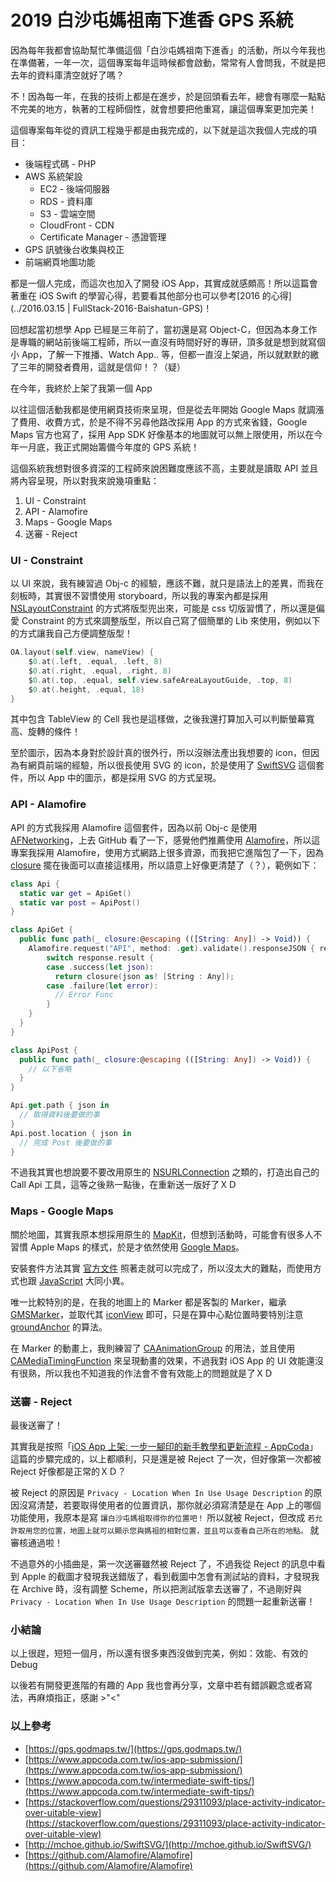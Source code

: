 # 2019 白沙屯媽祖南下進香 GPS 系統

因為每年我都會協助幫忙準備這個「白沙屯媽祖南下進香」的活動，所以今年我也在準備著，一年一次，這個專案每年這時候都會啟動，常常有人會問我，不就是把去年的資料庫清空就好了嗎？

不！因為每一年，在我的技術上都是在進步，於是回頭看去年，總會有哪麼一點點不完美的地方，執著的工程師個性，就會想要把他重寫，讓這個專案更加完美！


這個專案每年從的資訊工程幾乎都是由我完成的，以下就是這次我個人完成的項目：

* 後端程式碼 - PHP
* AWS 系統架設
	* EC2 - 後端伺服器
	* RDS - 資料庫
	* S3 - 雲端空間
	* CloudFront - CDN
	* Certificate Manager - 憑證管理
* GPS 訊號後台收集與校正
* 前端網頁地圖功能

都是一個人完成，而這次也加入了開發 iOS App，其實成就感頗高！所以這篇會著重在 iOS Swift 的學習心得，若要看其他部分也可以參考[2016 的心得](../2016.03.15 | FullStack-2016-Baishatun-GPS)！


回想起當初想學 App 已經是三年前了，當初還是寫 Object-C，但因為本身工作是專職的網站前後端工程師，所以一直沒有時間好好的專研，頂多就是想到就寫個小 App，了解一下推播、Watch App.. 等，但都一直沒上架過，所以就默默的繳了三年的開發者費用，這就是信仰！？（疑）

在今年，我終於上架了我第一個 App

以往這個活動我都是使用網頁技術來呈現，但是從去年開始 Google Maps 就調漲了費用、收費方式，於是不得不另尋他路改採用 App 的方式來省錢，Google Maps 官方也寫了，採用 App SDK 好像基本的地圖就可以無上限使用，所以在今年一月底，我正式開始籌備今年度的 GPS 系統！

這個系統我想對很多資深的工程師來說困難度應該不高，主要就是讀取 API 並且將內容呈現，所以對我來說幾項重點：

1. UI - Constraint
2. API - Alamofire
3. Maps - Google Maps
4. 送審 - Reject

### UI - Constraint

以 UI 來說，我有練習過 Obj-c 的經驗，應該不難，就只是語法上的差異，而我在刻板時，其實很不習慣使用 storyboard，所以我的專案內都是採用 [NSLayoutConstraint](https://developer.apple.com/documentation/uikit/nslayoutconstraint) 的方式將版型兜出來，可能是 css 切版習慣了，所以還是偏愛 Constraint 的方式來調整版型，所以自己寫了個簡單的 Lib 來使用，例如以下的方式讓我自己方便調整版型！

``` swift
OA.layout(self.view, nameView) {
    $0.at(.left, .equal, .left, 8)
    $0.at(.right, .equal, .right, 8)
    $0.at(.top, .equal, self.view.safeAreaLayoutGuide, .top, 8)
    $0.at(.height, .equal, 18)
}
```

其中包含 TableView 的 Cell 我也是這樣做，之後我還打算加入可以判斷螢幕寬高、旋轉的條件！

至於圖示，因為本身對於設計真的很外行，所以沒辦法產出我想要的 icon，但因為有網頁前端的經驗，所以很長使用 SVG 的 icon，於是使用了 [SwiftSVG](http://mchoe.github.io/SwiftSVG/) 這個套件，所以 App 中的圖示，都是採用 SVG 的方式呈現。


### API - Alamofire
API 的方式我採用 Alamofire 這個套件，因為以前 Obj-c 是使用 [AFNetworking](https://github.com/AFNetworking/AFNetworking)，上去 GitHub 看了一下，感覺他們推薦使用 [Alamofire](https://github.com/Alamofire/Alamofire)，所以這專案我採用 Alamofire，使用方式網路上很多資源，而我把它進階包了一下，因為 [closure](https://docs.swift.org/swift-book/LanguageGuide/Closures.html) 擺在後面可以直接這樣用，所以語意上好像更清楚了（？），範例如下：

``` swift
class Api {
  static var get = ApiGet()
  static var post = ApiPost()
}

class ApiGet {
  public func path(_ closure:@escaping (([String: Any]) -> Void)) {
    Alamofire.request("API", method: .get).validate().responseJSON { response in
        switch response.result {
        case .success(let json):
          return closure(json as! [String : Any]);
        case .failure(let error):
          // Error Func
        }
    }
  }
}

class ApiPost {
  public func path(_ closure:@escaping (([String: Any]) -> Void)) {
    // 以下省略
  }
}

Api.get.path { json in
  // 取得資料後要做的事
}
Api.post.location { json in
  // 完成 Post 後要做的事
}
```

不過我其實也想說要不要改用原生的 [NSURLConnection](https://developer.apple.com/documentation/foundation/nsurlconnection) 之類的，打造出自己的 Call Api 工具，這等之後熟一點後，在重新送一版好了ＸＤ


### Maps - Google Maps

關於地圖，其實我原本想採用原生的 [MapKit](https://developer.apple.com/documentation/mapkit)，但想到活動時，可能會有很多人不習慣 Apple Maps 的樣式，於是才依然使用 [Google Maps](https://developers.google.com/maps/documentation/ios-sdk/start)。

安裝套件方法其實 [官方文件](https://developers.google.com/maps/documentation/ios-sdk/start) 照著走就可以完成了，所以沒太大的難點，而使用方式也跟 [JavaScript](https://developers.google.com/maps/documentation/javascript/tutorial) 大同小異。

唯一比較特別的是，在我的地圖上的 Marker 都是客製的 Marker，繼承 [GMSMarker](https://developers.google.com/maps/documentation/ios-sdk/marker)，並取代其 [iconView](https://developers.google.com/maps/documentation/ios-sdk/marker#use_the_markers_iconview_property) 即可，只是在算中心點位置時要特別注意 [groundAnchor](https://developers.google.com/maps/documentation/ios-sdk/reference/interface_g_m_s_marker.html#a65c160c7a9d3aadbbfc0a9a640fa826b) 的算法。

在 Marker 的動畫上，我則練習了 [CAAnimationGroup](https://developer.apple.com/documentation/quartzcore/caanimationgroup) 的用法，並且使用 [CAMediaTimingFunction](https://developer.apple.com/documentation/quartzcore/camediatimingfunction) 來呈現動畫的效果，不過我對 iOS App 的 UI 效能還沒有很熟，所以我也不知道我的作法會不會有效能上的問題就是了ＸＤ

### 送審 - Reject

最後送審了！

其實我是按照「[iOS App 上架: 一步一腳印的新手教學和更新流程 - AppCoda](https://www.appcoda.com.tw/ios-app-submission/)」這篇的步驟完成的，以上都順利，只是還是被 Reject 了一次，但好像第一次都被 Reject 好像都是正常的ＸＤ？

被 Reject 的原因是 `Privacy - Location When In Use Usage Description` 的原因沒寫清楚，若要取得使用者的位置資訊，那你就必須寫清楚是在 App 上的哪個功能使用，我原本是寫 `讓白沙屯媽祖取得你的位置吧！` 所以就被 Reject，但改成 `若允許取用您的位置，地圖上就可以顯示您與媽祖的相對位置，並且可以查看自己所在的地點。` 就審核通過啦！

不過意外的小插曲是，第一次送審雖然被 Reject 了，不過我從 Reject 的訊息中看到 Apple 的截圖才發現我送錯版了，看到截圖中怎會有測試站的資料，才發現我在 Archive 時，沒有調整 Scheme，所以把測試版拿去送審了，不過剛好與 `Privacy - Location When In Use Usage Description` 的問題一起重新送審！


### 小結論
以上很趕，短短一個月，所以還有很多東西沒做到完美，例如：效能、有效的 Debug

以後若有開發更進階的有趣的 App 我也會再分享，文章中若有錯誤觀念或者寫法，再麻煩指正，感謝 >"<"


### 以上參考

* [https://gps.godmaps.tw/](https://gps.godmaps.tw/)
* [https://www.appcoda.com.tw/ios-app-submission/](https://www.appcoda.com.tw/ios-app-submission/)
* [https://www.appcoda.com.tw/intermediate-swift-tips/](https://www.appcoda.com.tw/intermediate-swift-tips/)
* [https://stackoverflow.com/questions/29311093/place-activity-indicator-over-uitable-view](https://stackoverflow.com/questions/29311093/place-activity-indicator-over-uitable-view)
* [http://mchoe.github.io/SwiftSVG/](http://mchoe.github.io/SwiftSVG/)
* [https://github.com/Alamofire/Alamofire](https://github.com/Alamofire/Alamofire)

